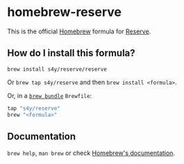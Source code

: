 # homebrew-reserve

This is the official [Homebrew](https://brew.sh) formula for [Reserve](https://github.com/s4y/reserve).

## How do I install this formula?

```shell
brew install s4y/reserve/reserve
```

Or `brew tap s4y/reserve` and then `brew install <formula>`.

Or, in a [`brew bundle`](https://github.com/Homebrew/homebrew-bundle) `Brewfile`:

```ruby
tap "s4y/reserve"
brew "<formula>"
```

## Documentation

`brew help`, `man brew` or check [Homebrew's documentation](https://docs.brew.sh).
